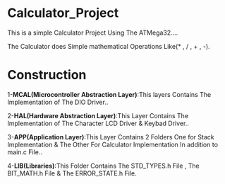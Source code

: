 # Calculator_Project
This is a simple Calculator Project Using The ATMega32....

The Calculator does Simple mathematical Operations 
Like(* , / , + , -).

# Construction
1-**MCAL(Microcontroller Abstraction Layer)**:This layers Contains The Implementation of The DIO Driver..

2-****HAL(Hardware Abstraction Layer)****:This Layer Contains The Implementation of The Character LCD Driver & Keybad Driver..

3-**APP(Application Layer)**:This Layer Contains 2 Folders One for Stack Implementation & The Other For Calculator Implementation In addition to main.c File..

4-****LIB(Libraries)****:This Folder Contains The STD_TYPES.h File , The BIT_MATH.h File & The ERROR_STATE.h File.




